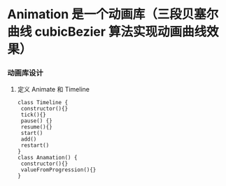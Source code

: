 # Animation 是一个动画库（三段贝塞尔曲线 cubicBezier 算法实现动画曲线效果）

### 动画库设计

1. 定义 Animate 和 Timeline

   ```
   class Timeline {
   	constructor(){}
   	tick(){}
   	pause() {}
   	resume(){}
   	start()
   	add()
   	restart()
   }
   class Anamation() {
   	constructor(){}
   	valueFromProgression(){}
   }
   ```
